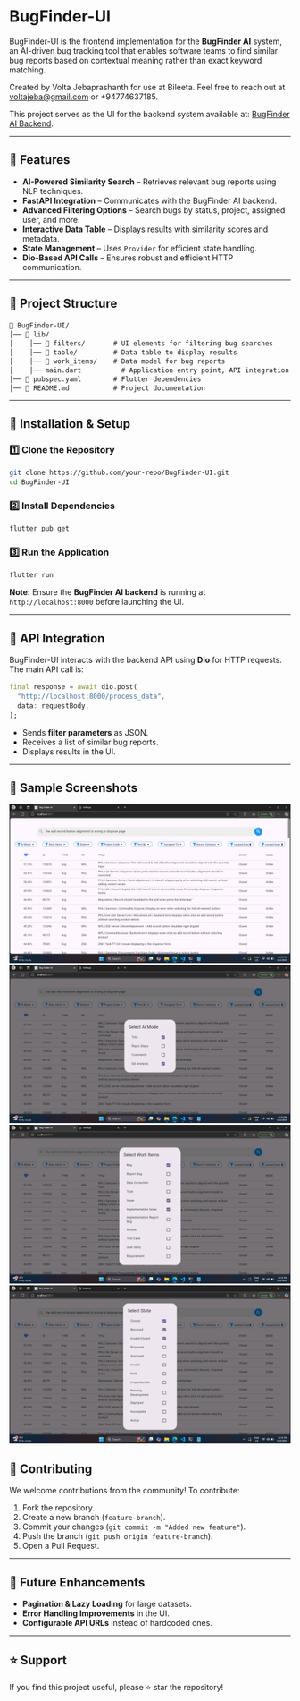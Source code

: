 # BugFinder-UI

BugFinder-UI is the frontend implementation for the **BugFinder AI** system, an AI-driven bug tracking tool that enables software teams to find similar bug reports based on contextual meaning rather than exact keyword matching.

Created by Volta Jebaprashanth for use at Bileeta. Feel free to reach out at voltajeba@gmail.com or +94774637185.

This project serves as the UI for the backend system available at: [BugFinder AI Backend](https://github.com/VoltaJebaprashanth97/BugFinderAI).

---

## 🚀 Features
- **AI-Powered Similarity Search** – Retrieves relevant bug reports using NLP techniques.
- **FastAPI Integration** – Communicates with the BugFinder AI backend.
- **Advanced Filtering Options** – Search bugs by status, project, assigned user, and more.
- **Interactive Data Table** – Displays results with similarity scores and metadata.
- **State Management** – Uses `Provider` for efficient state handling.
- **Dio-Based API Calls** – Ensures robust and efficient HTTP communication.

---

## 📂 Project Structure
```
📂 BugFinder-UI/
│── 📂 lib/
│    │── 📂 filters/       # UI elements for filtering bug searches
│    │── 📂 table/         # Data table to display results
│    │── 📂 work_items/    # Data model for bug reports
│    │── main.dart          # Application entry point, API integration
│── 📜 pubspec.yaml        # Flutter dependencies
│── 📜 README.md           # Project documentation
```

---

## 🔧 Installation & Setup

### 1️⃣ Clone the Repository
```sh
git clone https://github.com/your-repo/BugFinder-UI.git
cd BugFinder-UI
```

### 2️⃣ Install Dependencies
```sh
flutter pub get
```

### 3️⃣ Run the Application
```sh
flutter run
```

**Note:** Ensure the **BugFinder AI backend** is running at `http://localhost:8000` before launching the UI.

---

## 📡 API Integration
BugFinder-UI interacts with the backend API using **Dio** for HTTP requests. The main API call is:
```dart
final response = await dio.post(
  "http://localhost:8000/process_data",
  data: requestBody,
);
```
- Sends **filter parameters** as JSON.
- Receives a list of similar bug reports.
- Displays results in the UI.
---
## 🤝 Sample Screenshots
![BugFinder-UI Screenshot](assets/Screenshot1.png)
![BugFinder-UI Screenshot](assets/Screenshot2.png)
![BugFinder-UI Screenshot](assets/Screenshot3.png)
![BugFinder-UI Screenshot](assets/Screenshot4.png)

## 🤝 Contributing
We welcome contributions from the community! To contribute:
1. Fork the repository.
2. Create a new branch (`feature-branch`).
3. Commit your changes (`git commit -m "Added new feature"`).
4. Push the branch (`git push origin feature-branch`).
5. Open a Pull Request.

---

## 🎯 Future Enhancements
- **Pagination & Lazy Loading** for large datasets.
- **Error Handling Improvements** in the UI.
- **Configurable API URLs** instead of hardcoded ones.

---

## ⭐ Support
If you find this project useful, please ⭐ star the repository!

